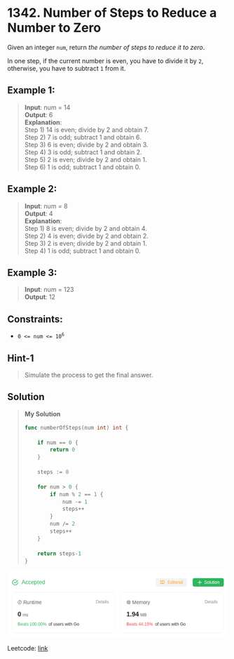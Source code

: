 # 1342. Number of Steps to Reduce a Number to Zero

Given an integer `num`, return *the number of steps to reduce it to zero*.

In one step, if the current number is even, you have to divide it by `2`, otherwise, you have to subtract `1` from it.

## Example 1:
> **Input**: num = 14 \
> **Output**: 6 \
> **Explanation**: \
> Step 1) 14 is even; divide by 2 and obtain 7. \
> Step 2) 7 is odd; subtract 1 and obtain 6. \
> Step 3) 6 is even; divide by 2 and obtain 3. \
> Step 4) 3 is odd; subtract 1 and obtain 2. \
> Step 5) 2 is even; divide by 2 and obtain 1. \
> Step 6) 1 is odd; subtract 1 and obtain 0.

## Example 2:
> **Input**: num = 8 \
> **Output**: 4 \
> **Explanation**: \
> Step 1) 8 is even; divide by 2 and obtain 4. \
> Step 2) 4 is even; divide by 2 and obtain 2. \
> Step 3) 2 is even; divide by 2 and obtain 1. \
> Step 4) 1 is odd; subtract 1 and obtain 0.

## Example 3:
> **Input**: num = 123 \
> **Output**: 12
 

## Constraints:

* <code>0 <= num <= 10<sup>6</sup></code>

## Hint-1
> Simulate the process to get the final answer.

## Solution
> **My Solution**
> ```go
> func numberOfSteps(num int) int {
> 
>     if num == 0 {
>         return 0
>     }
>     
>     steps := 0
> 
>     for num > 0 {
>         if num % 2 == 1 {
>             num -= 1
>             steps++
>         }
>         num /= 2
>         steps++
>     }
> 
>     return steps-1
> }
> ```

![result](image-11.png)

Leetcode: [link](https://leetcode.com/problems/number-of-steps-to-reduce-a-number-to-zero/description/)    